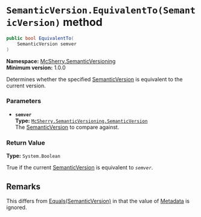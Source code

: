 # `SemanticVersion.EquivalentTo(SemanticVersion)` method

```c#
public bool EquivalentTo(
    SemanticVersion semver
)
```

**Namespace:** [McSherry.SemanticVersioning][1]  
**Minimum version:** 1.0.0

[1]: ../

Determines whether the specified [SemanticVersion][2] is
equivalent to the current version.

[2]: ./


### Parameters

- **`semver`**  
  **Type:** [`McSherry.SemanticVersioning.SemanticVersion`][2]  
  The [SemanticVersion][2] to compare against.
  
  
### Return Value

**Type:** `System.Boolean`

True if the current [SemanticVersion][2] is equivalent to _`semver`_.


## Remarks

This differs from [Equals(SemanticVersion)][3] in that the value of
[Metadata][4] is ignored.

[3]: ./Equals(SemanticVersion).md
[4]: ./Metadata.md